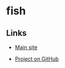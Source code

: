 # fish

## Links

- [Main site](http://fishshell.com/)

- [Project on GitHub](https://github.com/fish-shell/fish-shell/)
